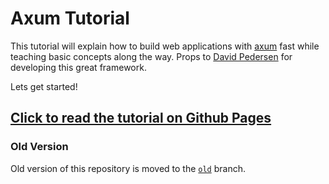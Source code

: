 # Axum Tutorial

This tutorial will explain how to build web applications with [axum] fast while
teaching basic concepts along the way. Props to [David Pedersen] for developing
this great framework.

Lets get started!

## [Click to read the tutorial on Github Pages](https://programatik29.github.io/axum-tutorial/)

### Old Version

Old version of this repository is moved to the
[`old`](https://github.com/programatik29/axum-tutorial/tree/old) branch.

[axum]: https://github.com/tokio-rs/axum
[David Pedersen]: https://github.com/davidpdrsn
